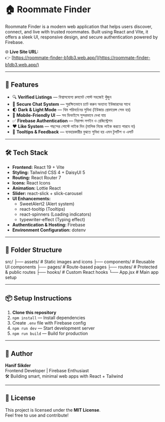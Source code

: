 # 🏠 Roommate Finder

Roommate Finder is a modern web application that helps users discover, connect, and live with trusted roommates. Built using React and Vite, it offers a sleek UI, responsive design, and secure authentication powered by Firebase.

🌐 **Live Site URL:**  
👉 [https://roommate-finder-b1db3.web.app/](https://roommate-finder-b1db3.web.app/)

---

## 🚀 Features

- 🔍 **Verified Listings** — বিশ্বাসযোগ্য রুমমেট পোস্ট সহজেই খুঁজুন
- 💬 **Secure Chat System** — সুরক্ষিতভাবে চ্যাট করুন অন্যান্য ইউজারদের সাথে
- 🌓 **Dark & Light Mode** — থিম পরিবর্তনের সুবিধা (ইউজার প্রেফারেন্স সেভ হয়)
- 📱 **Mobile-Friendly UI** — সব ডিভাইসে সুন্দরভাবে দেখা যায়
- ✅ **Firebase Authentication** — নিরাপদ লগইন ও রেজিস্ট্রেশন
- ❤️ **Like System** — পছন্দের পোস্টে লাইক দিন (মালিক নিজে লাইক করতে পারবে না)
- 📌 **Tooltips & Feedback** — ব্যবহারকারীর বুঝতে সুবিধা হয় এমন টুলটিপ ও এলার্ট

---

## 🛠️ Tech Stack

- **Frontend:** React 19 + Vite
- **Styling:** Tailwind CSS 4 + DaisyUI 5
- **Routing:** React Router 7
- **Icons:** React Icons
- **Animation:** Lottie React
- **Slider:** react-slick + slick-carousel
- **UI Enhancements:** 
  - SweetAlert2 (Alert system)
  - react-tooltip (Tooltips)
  - react-spinners (Loading indicators)
  - typewriter-effect (Typing effect)
- **Authentication & Hosting:** Firebase
- **Environment Configuration:** dotenv

---

## 📁 Folder Structure

src/
├── assets/ # Static images and icons
├── components/ # Reusable UI components
├── pages/ # Route-based pages
├── routes/ # Protected & public routes
├── hooks/ # Custom React hooks
└── App.jsx # Main app setup



---

## 📦 Setup Instructions

1. **Clone this repository**
2. `npm install` — Install dependencies
3. Create `.env` file with Firebase config
4. `npm run dev` — Start development server
5. `npm run build` — Build for production

---

## 👤 Author

**Hanif Sikder**  
Frontend Developer | Firebase Enthusiast  
🛠️ Building smart, minimal web apps with React + Tailwind

---

## 📜 License

This project is licensed under the **MIT License**.  
Feel free to use and contribute!



